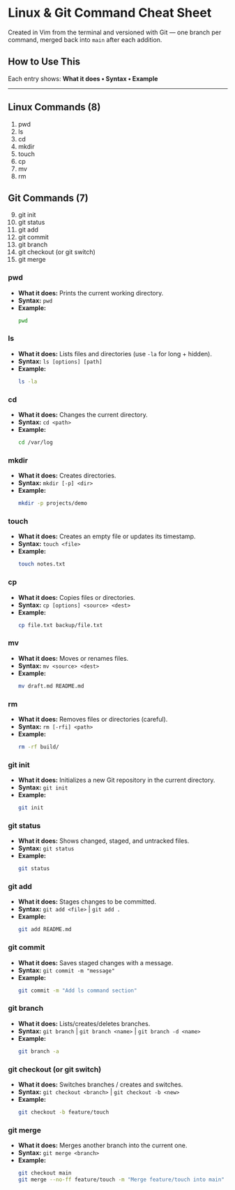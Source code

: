 # Linux & Git Command Cheat Sheet

Created in Vim from the terminal and versioned with Git — one branch per command, merged back into `main` after each addition.

## How to Use This
Each entry shows: **What it does • Syntax • Example**

---

## Linux Commands (8)
1. pwd
2. ls
3. cd
4. mkdir
5. touch
6. cp
7. mv
8. rm

## Git Commands (7)
9. git init
10. git status
11. git add
12. git commit
13. git branch
14. git checkout (or git switch)
15. git merge

### pwd
- **What it does:** Prints the current working directory.
- **Syntax:** `pwd`
- **Example:**
  ```bash
  pwd
### ls
- **What it does:** Lists files and directories (use `-la` for long + hidden).
- **Syntax:** `ls [options] [path]`
- **Example:**
  ```bash
  ls -la
### cd
- **What it does:** Changes the current directory.
- **Syntax:** `cd <path>`
- **Example:**
  ```bash
  cd /var/log

### mkdir
- **What it does:** Creates directories.
- **Syntax:** `mkdir [-p] <dir>`
- **Example:**
  ```bash
  mkdir -p projects/demo
### touch
- **What it does:** Creates an empty file or updates its timestamp.
- **Syntax:** `touch <file>`
- **Example:**
  ```bash
  touch notes.txt

### cp
- **What it does:** Copies files or directories.
- **Syntax:** `cp [options] <source> <dest>`
- **Example:**
  ```bash
  cp file.txt backup/file.txt

### mv
- **What it does:** Moves or renames files.
- **Syntax:** `mv <source> <dest>`
- **Example:**
  ```bash
  mv draft.md README.md
### rm
- **What it does:** Removes files or directories (careful).
- **Syntax:** `rm [-rfi] <path>`
- **Example:**
  ```bash
  rm -rf build/
### git init
- **What it does:** Initializes a new Git repository in the current directory.
- **Syntax:** `git init`
- **Example:**
  ```bash
  git init
### git status
- **What it does:** Shows changed, staged, and untracked files.
- **Syntax:** `git status`
- **Example:**
  ```bash
  git status
### git add
- **What it does:** Stages changes to be committed.
- **Syntax:** `git add <file>` | `git add .`
- **Example:**
  ```bash
  git add README.md

### git commit
- **What it does:** Saves staged changes with a message.
- **Syntax:** `git commit -m "message"`
- **Example:**
  ```bash
  git commit -m "Add ls command section"

### git branch
- **What it does:** Lists/creates/deletes branches.
- **Syntax:** `git branch` | `git branch <name>` | `git branch -d <name>`
- **Example:**
  ```bash
  git branch -a
### git checkout (or git switch)
- **What it does:** Switches branches / creates and switches.
- **Syntax:** `git checkout <branch>` | `git checkout -b <new>`
- **Example:**
  ```bash
  git checkout -b feature/touch
### git merge
- **What it does:** Merges another branch into the current one.
- **Syntax:** `git merge <branch>`
- **Example:**
  ```bash
  git checkout main
  git merge --no-ff feature/touch -m "Merge feature/touch into main"

